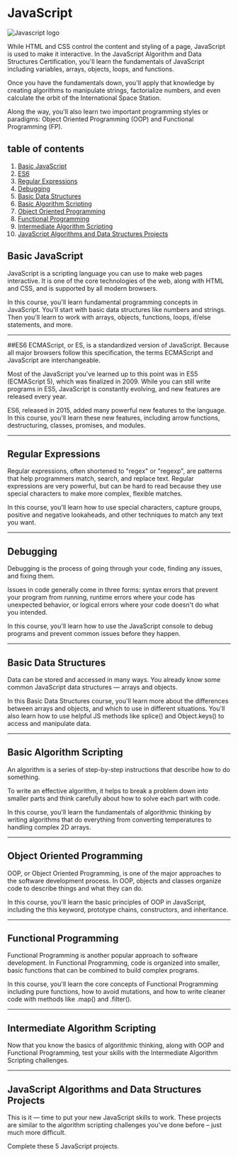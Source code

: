 
# JavaScript
![Javascript logo](https://upload.wikimedia.org/wikipedia/commons/thumb/9/99/Unofficial_JavaScript_logo_2.svg/480px-Unofficial_JavaScript_logo_2.svg.png "JavaScript logo logo")

While HTML and CSS control the content and styling of a page, JavaScript is used to make it interactive. In the JavaScript Algorithm and Data Structures Certification, you'll learn the fundamentals of JavaScript including variables, arrays, objects, loops, and functions.

Once you have the fundamentals down, you'll apply that knowledge by creating algorithms to manipulate strings, factorialize numbers, and even calculate the orbit of the International Space Station.

Along the way, you'll also learn two important programming styles or paradigms: Object Oriented Programming (OOP) and Functional Programming (FP).
## table of contents

1. [Basic JavaScript](##BasicJavaScript)
2. [ES6](##ES6)
3. [Regular Expressions](##RegularExpressions)
4. [Debugging](##Debugging)
5. [Basic Data Structures](##BasicDataStructures)
6. [Basic Algorithm Scripting](##BasicAlgorithmScripting)
7. [Object Oriented Programming](##ObjectOrientedProgramming)
8. [Functional Programming](##FunctionalProgramming)
9. [Intermediate Algorithm Scripting](##IntermediateAlgorithmScripting)
10. [JavaScript Algorithms and Data Structures Projects](##JavaScriptAlgorithmsandDataStructuresProjects)

## Basic JavaScript
JavaScript is a scripting language you can use to make web pages interactive. It is one of the core technologies of the web, along with HTML and CSS, and is supported by all modern browsers.

In this course, you'll learn fundamental programming concepts in JavaScript. You'll start with basic data structures like numbers and strings. Then you'll learn to work with arrays, objects, functions, loops, if/else statements, and more.


-------------------------------------------------------------------------------------------------------------------------
##ES6
ECMAScript, or ES, is a standardized version of JavaScript. Because all major browsers follow this specification, the terms ECMAScript and JavaScript are interchangeable.

Most of the JavaScript you've learned up to this point was in ES5 (ECMAScript 5), which was finalized in 2009. While you can still write programs in ES5, JavaScript is constantly evolving, and new features are released every year.

ES6, released in 2015, added many powerful new features to the language. In this course, you'll learn these new features, including arrow functions, destructuring, classes, promises, and modules.


-------------------------------------------------------------------------------------------------------------------------
## Regular Expressions
Regular expressions, often shortened to "regex" or "regexp", are patterns that help programmers match, search, and replace text. Regular expressions are very powerful, but can be hard to read because they use special characters to make more complex, flexible matches.

In this course, you'll learn how to use special characters, capture groups, positive and negative lookaheads, and other techniques to match any text you want.


-------------------------------------------------------------------------------------------------------------------------
## Debugging
Debugging is the process of going through your code, finding any issues, and fixing them.

Issues in code generally come in three forms: syntax errors that prevent your program from running, runtime errors where your code has unexpected behavior, or logical errors where your code doesn't do what you intended.

In this course, you'll learn how to use the JavaScript console to debug programs and prevent common issues before they happen.


-------------------------------------------------------------------------------------------------------------------------
## Basic Data Structures
Data can be stored and accessed in many ways. You already know some common JavaScript data structures — arrays and objects.

In this Basic Data Structures course, you'll learn more about the differences between arrays and objects, and which to use in different situations. You'll also learn how to use helpful JS methods like splice() and Object.keys() to access and manipulate data.


-------------------------------------------------------------------------------------------------------------------------
## Basic Algorithm Scripting
An algorithm is a series of step-by-step instructions that describe how to do something.

To write an effective algorithm, it helps to break a problem down into smaller parts and think carefully about how to solve each part with code.

In this course, you'll learn the fundamentals of algorithmic thinking by writing algorithms that do everything from converting temperatures to handling complex 2D arrays.


-------------------------------------------------------------------------------------------------------------------------
## Object Oriented Programming
OOP, or Object Oriented Programming, is one of the major approaches to the software development process. In OOP, objects and classes organize code to describe things and what they can do.

In this course, you'll learn the basic principles of OOP in JavaScript, including the this keyword, prototype chains, constructors, and inheritance.


-------------------------------------------------------------------------------------------------------------------------
## Functional Programming
Functional Programming is another popular approach to software development. In Functional Programming, code is organized into smaller, basic functions that can be combined to build complex programs.

In this course, you'll learn the core concepts of Functional Programming including pure functions, how to avoid mutations, and how to write cleaner code with methods like .map() and .filter().


-------------------------------------------------------------------------------------------------------------------------
## Intermediate Algorithm Scripting
Now that you know the basics of algorithmic thinking, along with OOP and Functional Programming, test your skills with the Intermediate Algorithm Scripting challenges.


-------------------------------------------------------------------------------------------------------------------------
## JavaScript Algorithms and Data Structures Projects
This is it — time to put your new JavaScript skills to work. These projects are similar to the algorithm scripting challenges you've done before – just much more difficult.

Complete these 5 JavaScript projects.
